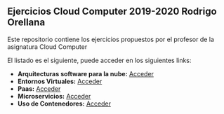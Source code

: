 ## Ejercicios Cloud Computer 2019-2020  Rodrigo Orellana  
Este repositorio contiene los ejercicios propuestos por el profesor de la asignatura Cloud Computer  

El listado es el siguiente, puede acceder en los siguientes links:  
* **Arquitecturas software para la nube:** [Acceder](https://github.com/rodrigo-orellana/Ejercicios_CC/blob/master/arquiectura_nube.md)  
* **Entornos Virtuales:** [Acceder](https://github.com/rodrigo-orellana/Ejercicios_CC/blob/master/Entornos_Virtuales.md)  
* **Paas:** [Acceder](https://github.com/rodrigo-orellana/Ejercicios_CC/blob/master/paas.md)  
* **Microservicios:** [Acceder](https://github.com/rodrigo-orellana/Ejercicios_CC/blob/master/ms.md)  
* **Uso de Contenedores:** [Acceder](https://github.com/rodrigo-orellana/Ejercicios_CC/blob/master/docker.md)  

